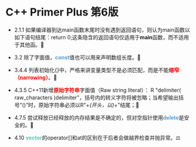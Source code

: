 # C++ Primer Plus  第6版

- 2.1.1 如果编译器到达main函数末尾时没有遇到返回语句，则认为main函数以如下语句结尾：return 0;这条隐含的返回语句仅适用于**main**函数，而不适用于其他函。🥝

- 3.2 除了字面值，<font color=#569CD6><b>const</b></font>值也可以用来声明数组长度。🦆

- 3.4.4 列表初始化{}中，严格来讲变量类型不是必须匹配，而是不能<font color=#ff0000><b>缩窄（narrowing）</b></font>。🏰

- 4.3.5 C++11新增<font color=#ff0000><b>原始字符串</b></font>字面值（Raw string literal）：
R "delimiter( raw_characters )delimiter"，括号内的转义字符将被忽略；当希望输出括号”()”时，原始字符串必须以R"+*(开头，以)+*"结尾；🐆

- 4.7.5 尝试释放已经释放的内存结果是不确定的，但对空指针使用<font color=#569CD6><b>delete</b></font>是安全的。🍇

- 4.10 <font color=#4EC9B0><b>vector</b></font>的operator[]和at的区别在于后者会做越界检查并抛异常。⚖️
